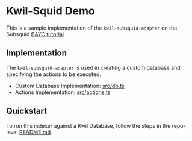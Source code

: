 # Kwil-Squid Demo

This is a sample implementation of the `kwil-subsquid-adapter` on the Subsquid [BAYC tutorial](https://docs.subsquid.io/tutorials/bayc/).

## Implementation

The `kwil-subsquid-adapter` is used in creating a custom database and specifying the actions to be executed.

- Custom Database Implementation: [src/db.ts](src/db.ts)
- Actions Implementation: [src/actions.ts](src/actions.ts)

## Quickstart

To run this indexer against a Kwil Database, follow the steps in the repo-level [README.md](../README.md).